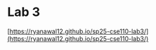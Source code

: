 # Lab 3
[https://ryanawal12.github.io/sp25-cse110-lab3/](https://ryanawal12.github.io/sp25-cse110-lab3/)
